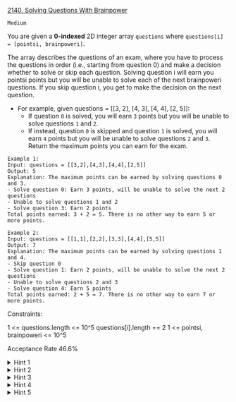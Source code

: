 [2140. Solving Questions With Brainpower](https://leetcode.com/problems/solving-questions-with-brainpower/)

`Medium`

You are given a **0-indexed** 2D integer array `questions` where `questions[i] = [pointsi, brainpoweri]`.

The array describes the questions of an exam, where you have to process the questions in order (i.e., starting from question 0) and make a decision whether to solve or skip each question. Solving question i will earn you pointsi points but you will be unable to solve each of the next brainpoweri questions. If you skip question i, you get to make the decision on the next question.

- For example, given questions = [[3, 2], [4, 3], [4, 4], [2, 5]]:
  - If question `0` is solved, you will earn `3` points but you will be unable to solve questions `1` and `2`.
  - If instead, question `0` is skipped and question `1` is solved, you will earn `4` points but you will be unable to solve questions `2` and `3`.
Return the maximum points you can earn for the exam.

```
Example 1:
Input: questions = [[3,2],[4,3],[4,4],[2,5]]
Output: 5
Explanation: The maximum points can be earned by solving questions 0 and 3.
- Solve question 0: Earn 3 points, will be unable to solve the next 2 questions
- Unable to solve questions 1 and 2
- Solve question 3: Earn 2 points
Total points earned: 3 + 2 = 5. There is no other way to earn 5 or more points.

Example 2:
Input: questions = [[1,1],[2,2],[3,3],[4,4],[5,5]]
Output: 7
Explanation: The maximum points can be earned by solving questions 1 and 4.
- Skip question 0
- Solve question 1: Earn 2 points, will be unable to solve the next 2 questions
- Unable to solve questions 2 and 3
- Solve question 4: Earn 5 points
Total points earned: 2 + 5 = 7. There is no other way to earn 7 or more points.
```

Constraints:

1 <= questions.length <= 10^5
questions[i].length == 2
1 <= pointsi, brainpoweri <= 10^5

Acceptance Rate
46.6%

<details>
<summary>Hint 1</summary>

For each question, we can either solve it or skip it. How can we use Dynamic Programming to decide the most optimal option for each problem?

</details>

<details>
<summary>Hint 2</summary>

We store for each question the maximum points we can earn if we started the exam on that question.

</details>

<details>
<summary>Hint 3</summary>

If we skip a question, then the answer for it will be the same as the answer for the next question.

</details>

<details>
<summary>Hint 4</summary>

If we solve a question, then the answer for it will be the points of the current question plus the answer for the next solvable question.

</details>

<details>
<summary>Hint 5</summary>

The maximum of these two values will be the answer to the current question.

</details>
